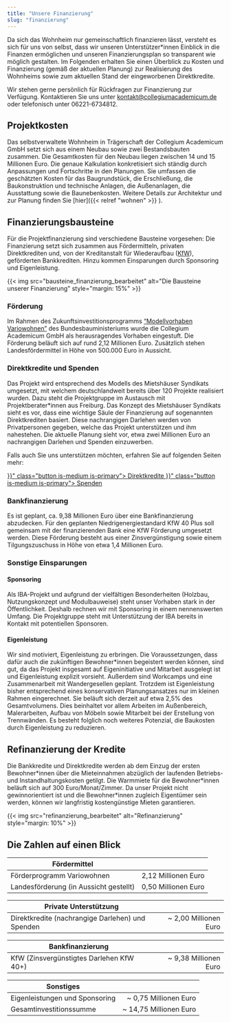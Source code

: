 ```yaml
---
title: "Unsere Finanzierung"
slug: "finanzierung"
---
```


Da sich das Wohnheim nur gemeinschaftlich finanzieren lässt, versteht
es sich für uns von selbst, dass wir unseren Unterstützer*innen
Einblick in die Finanzen ermöglichen und unseren Finanzierungsplan so
transparent wie möglich gestalten. Im Folgenden erhalten Sie einen
Überblick zu Kosten und Finanzierung (gemäß der aktuellen Planung) zur
Realisierung des Wohnheims sowie zum aktuellen Stand der eingeworbenen
Direktkredite.

Wir stehen gerne persönlich für Rückfragen zur Finanzierung zur
Verfügung. Kontaktieren Sie uns unter
[kontakt@collegiumacademicum.de](mailto:kontakt@collegiumacademicum.de)
oder telefonisch unter 06221-6734812.

## Projektkosten

Das selbstverwaltete Wohnheim in Trägerschaft der Collegium Academicum
GmbH setzt sich aus einem Neubau sowie zwei Bestandsbauten
zusammen. Die Gesamtkosten für den Neubau liegen zwischen 14 und 15
Millionen Euro. Die genaue Kalkulation konkretisiert sich ständig
durch Anpassungen und Fortschritte in den Planungen. Sie umfassen die
geschätzten Kosten für das Baugrundstück, die Erschließung, die
Baukonstruktion und technische Anlagen, die Außenanlagen, die
Ausstattung sowie die Baunebenkosten.  Weitere Details zur Architektur
und zur Planung finden Sie [hier]({{< relref "wohnen" >}} ).

## Finanzierungsbausteine

Für die Projektfinanzierung sind verschiedene Bausteine
vorgesehen: Die Finanzierung setzt sich zusammen aus
Fördermitteln, privaten Direktkrediten und, von der Kreditanstalt für Wiederaufbau ([KfW](https://de.wikipedia.org/wiki/KfW)), geförderten Bankkrediten. Hinzu kommen Einsparungen durch Sponsoring und Eigenleistung.

{{< img src="bausteine_finanzierung_bearbeitet" alt="Die Bausteine unserer Finanzierung" style="margin: 15%" >}}

### Förderung

Im Rahmen des Zukunftsinvestitionsprogramms [“Modellvorhaben Variowohnen”](https://www.forschungsinitiative.de/variowohnungen/p01-foerderprogramm/)
des Bundesbauministeriums wurde die Collegium Academicum GmbH als
herausragendes Vorhaben eingestuft. Die Förderung beläuft sich auf
rund 2,12 Millionen Euro. Zusätzlich stehen Landesfördermittel in Höhe
von 500.000 Euro in Aussicht.

### Direktkredite und Spenden

Das Projekt wird entsprechend des Modells des Mietshäuser Syndikats
umgesetzt, mit welchem deutschlandweit bereits über 120 Projekte
realisiert wurden. Dazu steht die Projektgruppe im Austausch mit
Projektberater*innen aus Freiburg. Das Konzept des Mietshäuser
Syndikats sieht es vor, dass eine wichtige Säule der Finanzierung auf
sogenannten Direktkrediten basiert. Diese nachrangigen Darlehen werden
von Privatpersonen gegeben, welche das Projekt unterstützen und ihm
nahestehen. Die aktuelle Planung sieht vor, etwa zwei Millionen Euro
an nachrangigen Darlehen und Spenden einzuwerben.

Falls auch Sie uns unterstützen möchten, erfahren Sie auf folgenden Seiten mehr:

<div class="buttons is-centered">
    <a href="{{< relref "direktkredite" >}}" class="button is-medium is-primary">
        <span class="icon">
            <i class="fas fa-hand-holding-heart"></i>
        </span>
        <span>Direktkredite</span>
    </a>
    <a href="{{< relref "spenden" >}}" class="button is-medium is-primary">
        <span class="icon">
            <i class="fas fa-hand-holding-heart"></i>
        </span>
        <span>Spenden</span>
    </a>
</div>

### Bankfinanzierung

Es ist geplant, ca. 9,38 Millionen Euro über eine Bankfinanzierung
abzudecken.  Für den geplanten Niedrigenergiestandard KfW 40 Plus soll
gemeinsam mit der finanzierenden Bank eine KfW Förderung umgesetzt
werden. Diese Förderung besteht aus einer Zinsvergünstigung sowie
einem Tilgungszuschuss in Höhe von etwa 1,4 Millionen Euro.

### Sonstige Einsparungen

#### Sponsoring

Als IBA-Projekt und aufgrund der vielfältigen Besonderheiten (Holzbau,
Nutzungskonzept und Modulbauweise) steht unser Vorhaben stark in der
Öffentlichkeit. Deshalb rechnen wir mit Sponsoring in einem
nennenswerten Umfang. Die Projektgruppe steht mit Unterstützung der
IBA bereits in Kontakt mit potentiellen Sponsoren.

#### Eigenleistung

Wir sind motiviert, Eigenleistung zu erbringen. Die Voraussetzungen,
dass dafür auch die zukünftigen Bewohner\*innen begeistert werden
können, sind gut, da das Projekt insgesamt auf Eigeninitiative und
Mitarbeit ausgelegt ist und Eigenleistung explizit vorsieht. Außerdem
sind Workcamps und eine Zusammenarbeit mit Wandergesellen
geplant. Trotzdem ist Eigenleistung bisher entsprechend eines
konservativen Planungsansatzes nur im kleinen Rahmen eingerechnet. Sie
beläuft sich derzeit auf etwa 2,5% des Gesamtvolumens. Dies beinhaltet
vor allem Arbeiten im Außenbereich, Malerarbeiten, Aufbau von Möbeln
sowie Mitarbeit bei der Erstellung von Trennwänden. Es besteht
folglich noch weiteres Potenzial, die Baukosten durch Eigenleistung zu
reduzieren.

## Refinanzierung der Kredite

Die Bankkredite und Direktkredite werden ab dem Einzug der ersten
Bewohner\*innen über die Mieteinnahmen abzüglich der laufenden
Betriebs- und Instandhaltungskosten getilgt. Die Warmmiete für die
Bewohner\*innen beläuft sich auf 300 Euro/Monat/Zimmer. Da unser
Projekt nicht gewinnorientiert ist und die Bewohner\*innen zugleich
Eigentümer sein werden, können wir langfristig kostengünstige Mieten
garantieren.

{{< img src="refinanzierung_bearbeitet" alt="Refinanzierung" style="margin: 10%" >}}

## Die Zahlen auf einen Blick

Fördermittel | |
--- | ---:
Förderprogramm Variowohnen | 2,12 Millionen Euro
Landesförderung (in Aussicht gestellt) | 0,50 Millionen Euro

Private Unterstützung | |
--- | ---:
Direktkredite (nachrangige Darlehen) und Spenden | ~ 2,00 Millionen Euro

Bankfinanzierung | |
--- | ---:
KfW (Zinsvergünstigtes Darlehen KfW 40+) | ~ 9,38 Millionen Euro

Sonstiges | |
--- | ---:
Eigenleistungen und Sponsoring| ~ 0,75 Millionen Euro
Gesamtinvestitionssumme | ~ 14,75 Millionen Euro
